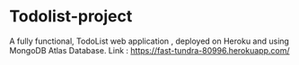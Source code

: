 # Todolist-project
A fully functional, TodoList web application , deployed on Heroku and using MongoDB Atlas Database. 
Link : https://fast-tundra-80996.herokuapp.com/
